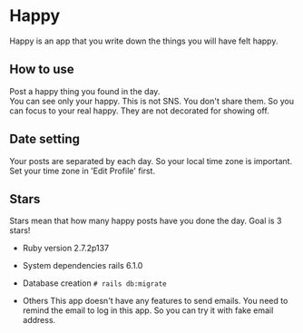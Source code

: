 # Happy

Happy is an app that you write down the things you will have felt happy.

## How to use

Post a happy thing you found in the day.  
You can see only your happy. This is not SNS. You don't share them.
So you can focus to your real happy. They are not decorated for showing off.

## Date setting

Your posts are separated by each day.
So your local time zone is important.
Set your time zone in 'Edit Profile' first.


## Stars

Stars mean that how many happy posts have you done the day.
Goal is 3 stars!

* Ruby version
2.7.2p137

* System dependencies
rails 6.1.0

* Database creation
`# rails db:migrate`

* Others
This app doesn't have any features to send emails.
You need to remind the email to log in this app.
So you can try it with fake email address.


